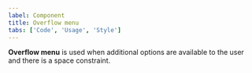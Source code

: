 ```yaml
---
label: Component
title: Overflow menu
tabs: ['Code', 'Usage', 'Style']
---
```


<page-intro>**Overflow menu** is used when additional options are available to the user and there is a space constraint.</page-intro>

<component 
    name="Overflow menu"
    component="overflow-menu" 
    variation="overflow-menu"
    codepen="MOEwjp"
    hasReactVersion="true"
    hasAngularVersion="true"
    >
</component>
<component-docs component="overflow-menu"></component-docs>
